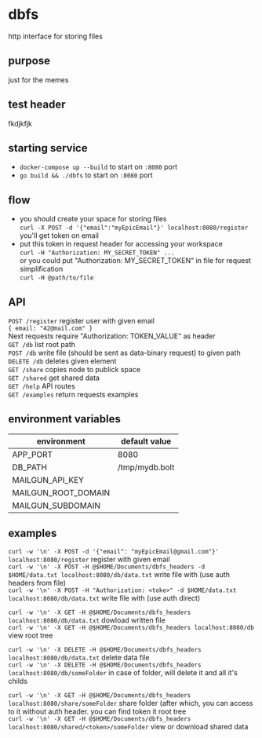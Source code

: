 # dbfs
http interface for storing files

## purpose
just for the memes

## test header
fkdjkfjk

## starting service
- `docker-compose up --build` to start on `:8080` port
- `go build && ./dbfs` to start on `:8080` port 

## flow
- you should create your space for storing files  
`curl -X POST -d '{"email":"myEpicEmail"}' localhost:8080/register`  
you'll get token on email
- put this token in request header for accessing your workspace  
`curl -H "Authorization: MY_SECRET_TOKEN" ...`  
or you could put "Authorization: MY_SECRET_TOKEN" in file for request simplification  
`curl -H @path/to/file`  

## API
`POST /register` register user with given email  
`{ email: "42@mail.com" }`  
Next requests require "Authorization: TOKEN_VALUE" as header  
`GET /db` list root path  
`POST /db` write file (should be sent as data-binary request) to given path  
`DELETE /db` deletes given element  
`GET /share` copies node to publick space  
`GET /shared` get shared data  
`GET /help` API routes  
`GET /examples` return requests examples  

## environment variables

| environment    	| default value  |
|-----------------------|----------------|
| APP_PORT       	      | 8080           |
| DB_PATH             	| /tmp/mydb.bolt |
| MAILGUN_API_KEY      	|                |
| MAILGUN_ROOT_DOMAIN	|                |
| MAILGUN_SUBDOMAIN	   |                |

## examples
`curl -w '\n' -X POST -d '{"email": "myEpicEmail@gmail.com"}' localhost:8080/register` register with given email  
`curl -w '\n' -X POST -H @$HOME/Documents/dbfs_headers -d $HOME/data.txt localhost:8080/db/data.txt` write file with (use auth headers from file)  
`curl -w '\n' -X POST -H "Authorization: <toke>" -d $HOME/data.txt localhost:8080/db/data.txt` write file with (use auth direct)  

`curl -w '\n' -X GET -H @$HOME/Documents/dbfs_headers localhost:8080/db/data.txt` dowload written file  
`curl -w '\n' -X GET -H @$HOME/Documents/dbfs_headers localhost:8080/db` view root tree  

`curl -w '\n' -X DELETE -H @$HOME/Documents/dbfs_headers localhost:8080/db/data.txt` delete data file  
`curl -w '\n' -X DELETE -H @$HOME/Documents/dbfs_headers localhost:8080/db/someFolder` in case of folder, will delete it and all it's childs  

`curl -w '\n' -X GET -H @$HOME/Documents/dbfs_headers localhost:8080/share/someFolder` share folder (after which, you can access to it without auth header. you can find token it root tree  
`curl -w '\n' -X GET -H @$HOME/Documents/dbfs_headers localhost:8080/shared/<token>/someFolder` view or download shared data  
